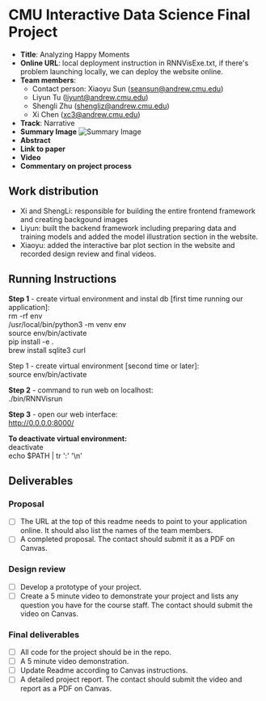 # CMU Interactive Data Science Final Project
* **Title**: Analyzing Happy Moments
* **Online URL**: local deployment instruction in RNNVisExe.txt, if there's problem launching locally, we can deploy the website online. 
* **Team members**:
  * Contact person: Xiaoyu Sun (seansun@andrew.cmu.edu)
  * Liyun Tu (liyunt@andrew.cmu.edu)
  * Shengli Zhu (shengliz@andrew.cmu.edu)
  * Xi Chen (xc3@andrew.cmu.edu)
* **Track**: Narrative 
* **Summary Image**
![Summary Image](https://www.linkpicture.com/q/Screen-Shot-2020-12-10-at-9.06.31-PM.png)
* **Abstract**
* **Link to paper**
* **Video**
* **Commentary on project process**


## Work distribution

- Xi and ShengLi: responsible for building the entire frontend framework and creating backgound images 
- Liyun: built the backend framework including preparing data and training models and added the model illustration section in the website.
- Xiaoyu: added the interactive bar plot section in the website and recorded design review and final videos. 

## Running Instructions
**Step 1** - create virtual environment and instal db [first time running our application]:       
rm -rf env          
/usr/local/bin/python3 -m venv env         
source env/bin/activate        
pip install -e .           
brew install sqlite3 curl          

Step 1 - create virtual environment [second time or later]:             
source env/bin/activate        

**Step 2** - command to run web on localhost:       
./bin/RNNVisrun   

**Step 3** - open our web interface:        
http://0.0.0.0:8000/    

**To deactivate virtual environment:**       
deactivate           
echo $PATH | tr ':' '\n'   



## Deliverables

### Proposal

- [ ] The URL at the top of this readme needs to point to your application online. It should also list the names of the team members.
- [ ] A completed proposal. The contact should submit it as a PDF on Canvas.

### Design review

- [ ] Develop a prototype of your project.
- [ ] Create a 5 minute video to demonstrate your project and lists any question you have for the course staff. The contact should submit the video on Canvas.

### Final deliverables

- [ ] All code for the project should be in the repo.
- [ ] A 5 minute video demonstration.
- [ ] Update Readme according to Canvas instructions.
- [ ] A detailed project report. The contact should submit the video and report as a PDF on Canvas.
